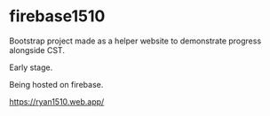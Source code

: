 # firebase1510

Bootstrap project made as a helper website to demonstrate progress alongside CST.

Early stage. 

Being hosted on firebase.

https://ryan1510.web.app/
